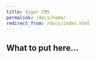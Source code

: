 ```yaml
---
title: Vigor CMS
permalink: /docs/home/
redirect_from: /docs/index.html
---
```


## What to put here...